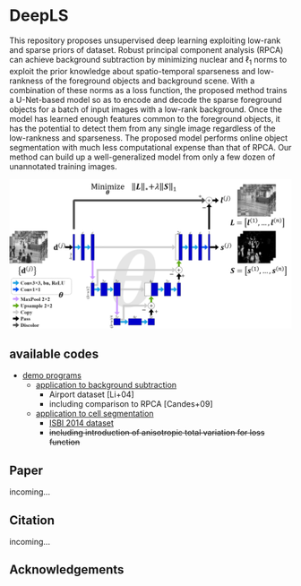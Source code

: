 # DeepLS
This repository proposes unsupervised deep learning exploiting low-rank and sparse priors of dataset.
Robust principal component analysis (RPCA) can achieve background subtraction by minimizing nuclear and $\ell_1$ norms to exploit the prior knowledge about spatio-temporal sparseness and low-rankness of the foreground objects and background scene.
With a combination of these norms as a loss function, the proposed method trains a U-Net-based model so as to encode and decode the sparse foreground objects for a batch of input images with a low-rank background.
Once the model has learned enough features common to the foreground objects, it has the potential to detect them from any single image regardless of the low-rankness and sparseness.
The proposed model performs online object segmentation with much less computational expense than that of RPCA.
Our method can build up a well-generalized model from only a few dozen of unannotated training images.

![](model_architecture.png)

## available codes
- [demo programs](./demo)
  - [application to background subtraction](./demo/demo_background_subtraction.ipynb)
    - Airport dataset [Li+04]
    - including comparison to RPCA [Candes+09]
  - [application to cell segmentation](./demo/demo_cell_segmentation.ipynb)
    - [ISBI 2014 dataset](https://cs.adelaide.edu.au/~carneiro/isbi14_challenge/)
    - ~~including introduction of anisotropic total variation for loss function~~

## Paper
incoming...

## Citation
incoming...

## Acknowledgements
